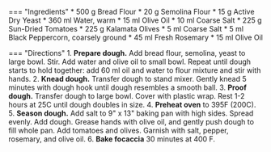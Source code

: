 === "Ingredients"
    * 500 g Bread Flour
    * 20 g Semolina Flour
    * 15 g Active Dry Yeast
    * 360 ml Water, warm
    * 15 ml Olive Oil
    * 10 ml Coarse Salt
    * 225 g Sun-Dried Tomatoes
    * 225 g Kalamata Olives
    * 5 ml Coarse Salt
    * 5 ml Black Peppercorn, coarsely ground
    * 45 ml Fresh Rosemary
    * 15 ml Olive Oil

=== "Directions"
    1. **Prepare dough.** Add bread flour, semolina, yeast to large bowl. Stir. Add water and olive oil to small bowl. Repeat until dough starts to hold together: add 60 ml oil and water to flour mixture and stir with hands.
    2. **Knead dough.** Transfer dough to stand mixer. Gently knead 5 minutes with dough hook until dough resembles a smooth ball.
    3. **Proof dough.** Transfer dough to large bowl. Cover with plastic wrap. Rest 1-2 hours at 25C until dough doubles in size.
    4. **Preheat oven** to 395F (200C).
    5. **Season dough.** Add salt to 9" x 13" baking pan with high sides. Spread evenly. Add dough. Grease hands with olive oil, and gently push dough to fill whole pan. Add tomatoes and olives. Garnish with salt, pepper, rosemary, and olive oil.
    6. **Bake focaccia** 30 minutes at 400 F.

[^1]:
    Ramsay, Gordon. ["Gordon Ramsay's Guide To Baking | Ultimate Cookery Course."](https://www.youtube.com/watch?v=WR1MDeP-qSc) *YouTube.* 14 January 2020.
